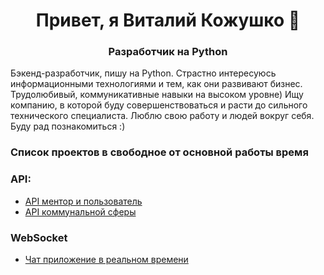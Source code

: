 <h1 align="center">Привет, я Виталий Кожушко 👋</h1>

<h3 align="center">Разработчик на Python</h3>

Бэкенд-разработчик, пишу на Python. 
Страстно интересуюсь информационными технологиями и тем, как они развивают бизнес.
Трудолюбивый, коммуникативные навыки на высоком уровне) Ищу компанию, в которой буду совершенствоваться и расти до 
сильного технического специалиста. Люблю свою работу и людей вокруг себя. Буду рад познакомиться :)

### Список проектов в свободное от основной работы время

### API:

- [API ментор и пользователь](https://github.com/VitaliyKozhushko/mentor_user_API)
- [API коммунальной сферы](https://github.com/VitaliyKozhushko/communal_task)

### WebSocket
- [Чат приложение в реальном времени](https://github.com/VitaliyKozhushko/chat_app)
